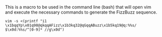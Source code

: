 This is a macro to be used in the command line (bash) that will open vim and
execute the necessary commands to generate the FizzBuzz sequence.

```
vim -s <(printf "i1 \x1bqqYp\x01q98@qkqqAFizz\x1b3kq32@qGqqABuzz\x1b5kq19@q:%%s/ $\x0d:%%s/^[0-9]* //g\x0d")
```
